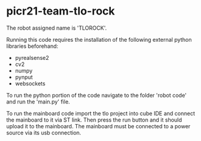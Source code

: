 # picr21-team-tlo-rock

The robot assigned name is 'TLOROCK'.

Running this code requires the installation of the following external python libraries beforehand:
- pyrealsense2
- cv2
- numpy
- pynput
- websockets
    
To run the python portion of the code navigate to the folder 'robot code' and run the 'main.py' file.    

To run the mainboard code import the tlo project into cube IDE and connect the mainboard to it via ST link. Then press the run button and it should upload it to the mainboard. The mainboard must be connected to a power source via its usb connection. 
